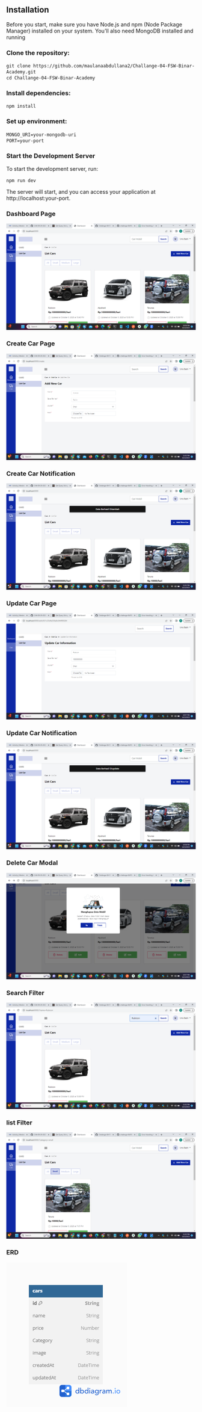 ## Installation

Before you start, make sure you have Node.js and npm (Node Package Manager) installed on your system. You'll also need MongoDB installed and running

### Clone the repository:

```shell
git clone https://github.com/maulanaabdullana2/Challange-04-FSW-Binar-Academy.git
cd Challange-04-FSW-Binar-Academy
```

### Install dependencies:

```shell
npm install
```

### Set up environment:

```shell
MONGO_URI=your-mongodb-uri
PORT=your-port
```

### Start the Development Server

To start the development server, run:

```shell
npm run dev
```

The server will start, and you can access your application at http://localhost:your-port.

### Dashboard Page

![Dashboard Page](/public/assets/index.png)

### Create Car Page

![Create Car Page](/public/assets/create.png)

### Create Car Notification

![Create Car Notification](/public/assets/notifcreate.png)

### Update Car Page

![Update Car Page](/public/assets/update.png)

### Update Car Notification

![Update Car Notification](/public/assets/notifupdate.png)

### Delete Car Modal

![Delete Car Modal](/public/assets/delete.png)

### Search Filter

![search filter](/public/assets/search.png)

### list Filter

![search filter](/public/assets/filter.png)

### ERD

![ERD](/public/assets/erd.png)
